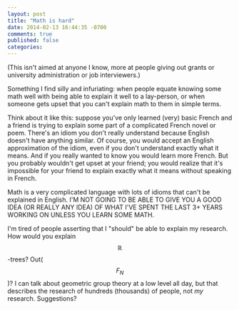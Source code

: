 ```yaml
---
layout: post
title: "Math is hard"
date: 2014-02-13 16:44:35 -0700
comments: true
published: false
categories: 
---
```


(This isn't aimed at anyone I know, more at people giving out grants or university administration or job interviewers.)

Something I find silly and infuriating: when people equate knowing some math well with being able to explain it well to a lay-person, or when someone gets upset that you can't explain math to them in simple terms. 

Think about it like this: suppose you've only learned (very) basic French and a friend is trying to explain some part of a complicated French novel or poem. There's an idiom you don't really understand because English doesn't have anything similar. Of course, you would accept an English approximation of the idiom, even if you don't understand exactly what it means. And if you really wanted to know you would learn more French. But you probably wouldn't get upset at your friend; you would realize that it's impossible for your friend to explain exactly what it means without speaking in French.

Math is a very complicated language with lots of idioms that can't be explained in English. I'M NOT GOING TO BE ABLE TO GIVE YOU A GOOD IDEA  (OR REALLY ANY IDEA) OF WHAT I'VE SPENT THE LAST 3+ YEARS WORKING ON UNLESS YOU LEARN SOME MATH.

I'm tired of people asserting that I "should" be able to explain my research. How would you explain $$\mathbb{R}$$-trees? Out($$F_N$$)? I can talk about geometric group theory at a low level all day, but that describes the research of hundreds (thousands) of people, not *my* research. Suggestions?